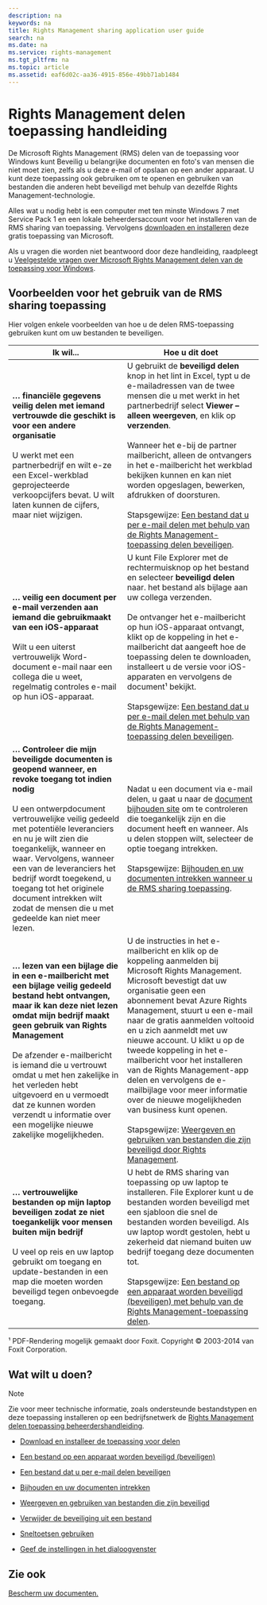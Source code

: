 ```yaml
---
description: na
keywords: na
title: Rights Management sharing application user guide
search: na
ms.date: na
ms.service: rights-management
ms.tgt_pltfrm: na
ms.topic: article
ms.assetid: eaf6d02c-aa36-4915-856e-49bb71ab1484
---
```

# Rights Management delen toepassing handleiding
De Microsoft Rights Management (RMS) delen van de toepassing voor Windows kunt Beveilig u belangrijke documenten en foto's van mensen die niet moet zien, zelfs als u deze e-mail of opslaan op een ander apparaat. U kunt deze toepassing ook gebruiken om te openen en gebruiken van bestanden die anderen hebt beveiligd met behulp van dezelfde Rights Management-technologie.

Alles wat u nodig hebt is een computer met ten minste Windows 7 met Service Pack 1 en een lokale beheerdersaccount voor het installeren van de RMS sharing van toepassing. Vervolgens [downloaden en installeren](http://go.microsoft.com/fwlink/?LinkId=303970) deze gratis toepassing van Microsoft.

Als u vragen die worden niet beantwoord door deze handleiding, raadpleegt u [Veelgestelde vragen over Microsoft Rights Management delen van de toepassing voor Windows](http://go.microsoft.com/fwlink/?LinkId=303971).

## <a name="BKMK_SharingExamples"></a>Voorbeelden voor het gebruik van de RMS sharing toepassing
Hier volgen enkele voorbeelden van hoe u de delen RMS-toepassing gebruiken kunt om uw bestanden te beveiligen.

|Ik wil...|Hoe u dit doet|
|-------------|------------------|
|**… financiële gegevens veilig delen met iemand vertrouwde die geschikt is voor een andere organisatie**<br /><br />U werkt met een partnerbedrijf en wilt e-ze een Excel-werkblad geprojecteerde verkoopcijfers bevat. U wilt laten kunnen de cijfers, maar niet wijzigen.|U gebruikt de **beveiligd delen** knop in het lint in Excel, typt u de e-mailadressen van de twee mensen die u met werkt in het partnerbedrijf select **Viewer – alleen weergeven**, en klik op **verzenden**.<br /><br />Wanneer het e-bij de partner mailbericht, alleen de ontvangers in het e-mailbericht het werkblad bekijken kunnen en kan niet worden opgeslagen, bewerken, afdrukken of doorsturen.<br /><br />Stapsgewijze: [Een bestand dat u per e-mail delen met behulp van de Rights Management-toepassing delen beveiligen](../Topic/Protect_a_file_that_you_share_by_email_by_using_the_Rights_Management_sharing_application.md).|
|**… veilig een document per e-mail verzenden aan iemand die gebruikmaakt van een iOS-apparaat**<br /><br />Wilt u een uiterst vertrouwelijk Word-document e-mail naar een collega die u weet, regelmatig controles e-mail op hun iOS-apparaat.|U kunt File Explorer met de rechtermuisknop op het bestand en selecteer **beveiligd delen** naar. het bestand als bijlage aan uw collega verzenden.<br /><br />De ontvanger het e-mailbericht op hun iOS-apparaat ontvangt, klikt op de koppeling in het e-mailbericht dat aangeeft hoe de toepassing delen te downloaden, installeert u de versie voor iOS-apparaten en vervolgens de document¹ bekijkt.<br /><br />Stapsgewijze: [Een bestand dat u per e-mail delen met behulp van de Rights Management-toepassing delen beveiligen](../Topic/Protect_a_file_that_you_share_by_email_by_using_the_Rights_Management_sharing_application.md).|
|**… Controleer die mijn beveiligde documenten is geopend wanneer, en revoke toegang tot indien nodig**<br /><br />U een ontwerpdocument vertrouwelijke veilig gedeeld met potentiële leveranciers en nu je wilt zien die toegankelijk, wanneer en waar. Vervolgens, wanneer een van de leveranciers het bedrijf wordt toegekend, u toegang tot het originele document intrekken wilt zodat de mensen die u met gedeelde kan niet meer lezen.|Nadat u een document via e-mail delen, u gaat u naar de [document bijhouden site](http://go.microsoft.com/fwlink/?LinkId=529562) om te controleren die toegankelijk zijn en die document heeft en wanneer. Als u delen stoppen wilt, selecteer de optie toegang intrekken.<br /><br />Stapsgewijze: [Bijhouden en uw documenten intrekken wanneer u de RMS sharing toepassing](../Topic/Track_and_revoke_your_documents_when_you_use_the_RMS_sharing_application.md).|
|**… lezen van een bijlage die in een e-mailbericht met een bijlage veilig gedeeld bestand hebt ontvangen, maar ik kan deze niet lezen omdat mijn bedrijf maakt geen gebruik van Rights Management**<br /><br />De afzender e-mailbericht is iemand die u vertrouwt omdat u met hen zakelijke in het verleden hebt uitgevoerd en u vermoedt dat ze kunnen worden verzendt u informatie over een mogelijke nieuwe zakelijke mogelijkheden.|U de instructies in het e-mailbericht en klik op de koppeling aanmelden bij Microsoft Rights Management. Microsoft bevestigt dat uw organisatie geen een abonnement bevat Azure Rights Management, stuurt u een e-mail naar de gratis aanmelden voltooid en u zich aanmeldt met uw nieuwe account. U klikt u op de tweede koppeling in het e-mailbericht voor het installeren van de Rights Management-app delen en vervolgens de e-mailbijlage voor meer informatie over de nieuwe mogelijkheden van business kunt openen.<br /><br />Stapsgewijze: [Weergeven en gebruiken van bestanden die zijn beveiligd door Rights Management](../Topic/View_and_use_files_that_have_been_protected_by_Rights_Management.md).|
|**… vertrouwelijke bestanden op mijn laptop beveiligen zodat ze niet toegankelijk voor mensen buiten mijn bedrijf**<br /><br />U veel op reis en uw laptop gebruikt om toegang en update-bestanden in een map die moeten worden beveiligd tegen onbevoegde toegang.|U hebt de RMS sharing van toepassing op uw laptop te installeren. File Explorer kunt u de bestanden worden beveiligd met een sjabloon die snel de bestanden worden beveiligd. Als uw laptop wordt gestolen, hebt u zekerheid dat niemand buiten uw bedrijf toegang deze documenten tot.<br /><br />Stapsgewijze: [Een bestand op een apparaat worden beveiligd &#40;beveiligen&#41; met behulp van de Rights Management-toepassing delen](../Topic/Protect_a_file_on_a_device__protect_in-place__by_using_the_Rights_Management_sharing_application.md).|
¹ PDF-Rendering mogelijk gemaakt door Foxit. Copyright © 2003-2014 van Foxit Corporation.

## <a name="BKMK_SharingInstructions"></a>Wat wilt u doen?
> [!NOTE]
> Zie voor meer technische informatie, zoals ondersteunde bestandstypen en deze toepassing installeren op een bedrijfsnetwerk de [Rights Management delen toepassing beheerdershandleiding](../Topic/Rights_Management_sharing_application_administrator_guide.md).

-   [Download en installeer de toepassing voor delen](https://technet.microsoft.com/library/dn574734.aspx)

-   [Een bestand op een apparaat worden beveiligd (beveiligen)](https://technet.microsoft.com/library/dn574733.aspx)

-   [Een bestand dat u per e-mail delen beveiligen](https://technet.microsoft.com/library/dn574735.aspx)

-   [Bijhouden en uw documenten intrekken](https://technet.microsoft.com/library/dn986611.aspx)

-   [Weergeven en gebruiken van bestanden die zijn beveiligd](https://technet.microsoft.com/library/dn574741.aspx)

-   [Verwijder de beveiliging uit een bestand](https://technet.microsoft.com/library/dn574739.aspx)

-   [Sneltoetsen gebruiken](https://technet.microsoft.com/library/dn574737.aspx)

-   [Geef de instellingen in het dialoogvenster](https://technet.microsoft.com/library/dn574738.aspx)

## Zie ook
[Bescherm uw documenten.](http://curah.microsoft.com/60308/protect-your-docs)

